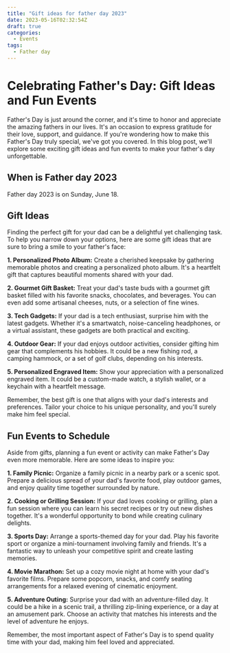 ```yaml
---
title: "Gift ideas for father day 2023"
date: 2023-05-16T02:32:54Z
draft: true
categories:
  - Events
tags:
  - Father day
---
```


# Celebrating Father's Day: Gift Ideas and Fun Events
Father's Day is just around the corner, and it's time to honor and appreciate the amazing fathers in our lives. It's an occasion to express gratitude for their love, support, and guidance. If you're wondering how to make this Father's Day truly special, we've got you covered. In this blog post, we'll explore some exciting gift ideas and fun events to make your father's day unforgettable.

## When is Father day 2023
Father day 2023 is on Sunday, June 18.

## Gift Ideas
Finding the perfect gift for your dad can be a delightful yet challenging task. To help you narrow down your options, here are some gift ideas that are sure to bring a smile to your father's face:

**1. Personalized Photo Album:** Create a cherished keepsake by gathering memorable photos and creating a personalized photo album. It's a heartfelt gift that captures beautiful moments shared with your dad.

**2. Gourmet Gift Basket:** Treat your dad's taste buds with a gourmet gift basket filled with his favorite snacks, chocolates, and beverages. You can even add some artisanal cheeses, nuts, or a selection of fine wines.

**3. Tech Gadgets:** If your dad is a tech enthusiast, surprise him with the latest gadgets. Whether it's a smartwatch, noise-canceling headphones, or a virtual assistant, these gadgets are both practical and exciting.

**4. Outdoor Gear:** If your dad enjoys outdoor activities, consider gifting him gear that complements his hobbies. It could be a new fishing rod, a camping hammock, or a set of golf clubs, depending on his interests.

**5. Personalized Engraved Item:** Show your appreciation with a personalized engraved item. It could be a custom-made watch, a stylish wallet, or a keychain with a heartfelt message.

Remember, the best gift is one that aligns with your dad's interests and preferences. Tailor your choice to his unique personality, and you'll surely make him feel special.

<script async src="https://pagead2.googlesyndication.com/pagead/js/adsbygoogle.js"></script>
<!-- cpa -->
<ins class="adsbygoogle"
     style="display:block"
     data-ad-client="ca-pub-2843564932689995"
     data-ad-slot="3526097725"
     data-ad-format="auto"
     data-full-width-responsive="true"></ins>
<script>
     (adsbygoogle = window.adsbygoogle || []).push({});
</script>

## Fun Events to Schedule
Aside from gifts, planning a fun event or activity can make Father's Day even more memorable. Here are some ideas to inspire you:

**1. Family Picnic:** Organize a family picnic in a nearby park or a scenic spot. Prepare a delicious spread of your dad's favorite food, play outdoor games, and enjoy quality time together surrounded by nature.

**2. Cooking or Grilling Session:** If your dad loves cooking or grilling, plan a fun session where you can learn his secret recipes or try out new dishes together. It's a wonderful opportunity to bond while creating culinary delights.

**3. Sports Day:** Arrange a sports-themed day for your dad. Play his favorite sport or organize a mini-tournament involving family and friends. It's a fantastic way to unleash your competitive spirit and create lasting memories.

**4. Movie Marathon:** Set up a cozy movie night at home with your dad's favorite films. Prepare some popcorn, snacks, and comfy seating arrangements for a relaxed evening of cinematic enjoyment.

**5. Adventure Outing:** Surprise your dad with an adventure-filled day. It could be a hike in a scenic trail, a thrilling zip-lining experience, or a day at an amusement park. Choose an activity that matches his interests and the level of adventure he enjoys.

Remember, the most important aspect of Father's Day is to spend quality time with your dad, making him feel loved and appreciated.

